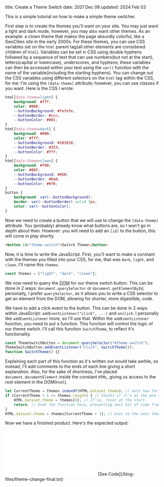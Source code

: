 title: Create a Theme Switch
date: 2021 Dec 08
updated: 2024 Feb 03

This is a simple tutorial on how to make a simple theme switcher.

First step is to create the themes you'll want on your site. You may just want a light and dark mode, however, you may also want other themes. As an example: a clown theme that makes the page absurdly colorful, like a GeoCities site in the early 2000s. For these themes, you can use CSS variables set on the `html` parent tag(all other elements are considered children of `html`). Variables can be set in CSS using double hyphens followed by a sequence of text that can use numbers(but not at the start), letters(capital or lowercase), underscores, and hyphens; these variables can then be accessed within your text using the `var()` function with the name of the variable(including the starting hyphens). You can change out the CSS variables using different selectors on the `html` tag within the CSS, for me: I'm using the `[data-theme]` attribute; however, you can use classes if you want. Here is the CSS I wrote:

```css
html[data-theme=light] {
    background: #fff;
    color: #000;
    --buttonBackground: #fefefe;
    --buttonBorder: #ccc;
    --buttonColor: #001;
}
html[data-theme=dark] {
    background: #000;
    color: #fff;
    --buttonBackground: #101010;
    --buttonBorder: #333;
    --buttonColor: #fff;
}
html[data-theme=clown] {
    background: #f00;
    color: #00f;
    --buttonBackground: #050;
    --buttonBorder: #0a0;
    --buttonColor: #0f0;
}
button {
    background: var(--buttonBackground);
    border: var(--buttonBorder) solid 3px;
    color: var(--buttonColor);
}
```

Now we need to create a button that we will use to change the `[data-theme]` attribute. You (probably) already know what buttons are, so I won't go in depth about then. However: you will need to add an `[id]` to the button, this will come in play shortly.

```html
<button id="theme-switch">Switch Theme</button>
```

Now, it is time to write the JavaScript. First, you'll want to make a constant with the themes you filled into your CSS, for me, that was `dark`, `light`, and `clown`. I'll name this `themes`.

```javascript
const themes = ["light", "dark", "clown"];
```

We now need to query the <abbr title="Document Object Model">DOM</abbr> for our theme switch button. This can be done in 2 ways: `document.querySelector` or `document.getElementById`; personally, I prefer `querySelector`, as it allows you to write a CSS selector to get an element from the DOM, allowing for shorter, more digestible, code.

We have to add a click event to the button. This can be done in 2 ways within JavaScript: `addEventListener("click", ...)` and `onclick`. I personally like `addEventListener` more, so I'll use that. Within the `addEventListener` function, you need to put a function. This function will control the logic of our theme switch. I'll call this function `SwitchTheme`, to reflect it's functionality.

```javascript
const ThemeSwitchButton = document.querySelector("#theme-switch");
ThemeSwitchButton.addEventListener("click", SwitchTheme());
function SwitchTheme() {}
```

Explaining each part of this function as it's written out would take awhile, so instead, I'll add comments to the ends of each line giving a short explanation. Also, for the sake of shortness, I've placed `document.documentElement` inside the constant `HTML`, giving us access to the root element in the DOM(`html`).

```javascript
let CurrentTheme = themes.indexOf(HTML.dataset.theme); // Gets how far in the current theme is into the "themes" constant.
if (CurrentTheme + 1 >= themes.length) { // Checks if it's at the end of the array,
    HTML.dataset.theme = themes[0]; // If so, reset at the start.
    return; // Ends the function here, preventing next bit of code from running.
}
HTML.dataset.theme = themes[CurrentTheme + 1]; // Goes to the next theme.
```

Now we have a finished product. Here's the expected output:

<iframe id="finalProduct" src="/blog-files/theme-change-final.html" style="border:none"></iframe>
[See Code](/blog-files/theme-change-final.txt)
